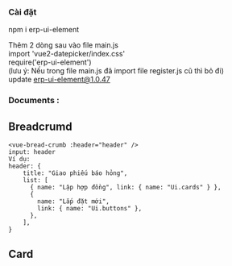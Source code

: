 ### Cài đặt
npm i erp-ui-element  
  
Thêm 2 dòng sau vào file main.js  
import 'vue2-datepicker/index.css'  
require('erp-ui-element')  
(lưu ý: Nếu trong file main.js đã import file register.js cũ thì bỏ đi)  
update erp-ui-element@1.0.47

### Documents :  

## Breadcrumd
    <vue-bread-crumb :header="header" />  
    input: header  
    Ví dụ:  
    header: {
        title: "Giao phiếu báo hỏng",
        list: [
          { name: "Lập hợp đồng", link: { name: "Ui.cards" } },
          {
            name: "Lắp đặt mới",
            link: { name: "Ui.buttons" },
          },
        ],
    }  

## Card



